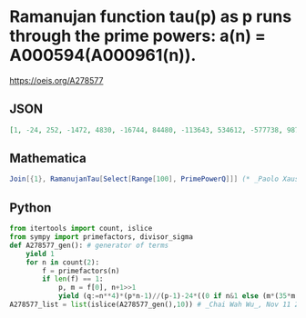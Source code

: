 # Ramanujan function tau\(p\) as p runs through the prime powers: a\(n\) \= A000594\(A000961\(n\)\)\.
https://oeis.org/A278577
## JSON
```JSON
[1, -24, 252, -1472, 4830, -16744, 84480, -113643, 534612, -577738, 987136, -6905934, 10661420, 18643272, -25499225, -73279080, 128406630, -52843168, -196706304, -182213314, 308120442, -17125708, 2687348496, -1696965207, -1596055698, -5189203740, 6956478662, 2699296768, -15481826884, 9791485272]
```
## Mathematica
```Mathematica
Join[{1}, RamanujanTau[Select[Range[100], PrimePowerQ]]] (* _Paolo Xausa_, May 11 2024 *)
```
## Python
```Python
from itertools import count, islice
from sympy import primefactors, divisor_sigma
def A278577_gen(): # generator of terms
    yield 1
    for n in count(2):
        f = primefactors(n)
        if len(f) == 1:
            p, m = f[0], n+1>>1
            yield (q:=n**4)*(p*n-1)//(p-1)-24*((0 if n&1 else (m*(35*m - 52*n) + 18*n**2)*(m*divisor_sigma(m))**2)+sum((i*(i*(i*(70*i - 140*n) + 90*n**2) - 20*n**3) + q)*divisor_sigma(i)*divisor_sigma(n-i) for i in range(1,m)))
A278577_list = list(islice(A278577_gen(),10)) # _Chai Wah Wu_, Nov 11 2022
```
